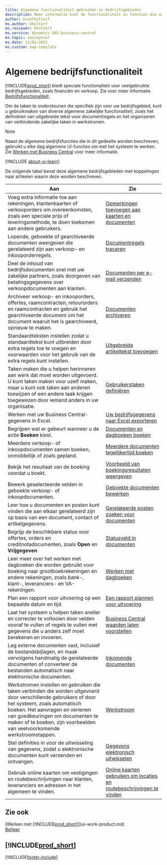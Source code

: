 ```yaml
---
title: Algemene functionaliteit gebruiken in bedrijfsgebieden
description: Meer informatie over de functionaliteit en functies die worden gebruikt in bedrijfsgebieden in Business Central.
author: brentholtorf
ms.author: bholtorf
ms.reviewer: bholtorf
ms.service: dynamics-365-business-central
ms.topic: conceptual
ms.date: 12/01/2022
ms.custom: bap-template
---
```

# Algemene bedrijfsfunctionaliteit

[!INCLUDE[prod_short](includes/prod_short.md)] biedt speciale functionaliteit voor veelgebruikte bedrijfsgebieden, zoals financiën en verkoop. Zie voor meer informatie [Bedrijfsfunctionaliteit](across-business-functionality.md).

Om de taken te ondersteunen die specifiek zijn voor uw bedrijfsgebied, kunt u gebruikmaken van diverse algemene zakelijke functionaliteit, zoals het definiëren van uitgebreide tekst voor documentregels en het organiseren van verbindende zakelijke taken in werkstromen.

> [!NOTE]
> Naast de algemene bedrijfsfuncties die in dit gedeelte worden beschreven, gebruikt u elke dag algemene UI-functies om met het systeem te werken. Zie [Werken met Business Central](ui-work-product.md) voor meer informatie.

[!INCLUDE [about-ui-learn](includes/about-ui-learn.md)]

De volgende tabel bevat deze algemene bedrijfsgebieden met koppelingen naar artikelen waarin deze worden beschreven.

| Aan | Zie |
| --- | --- |
|Voeg extra informatie toe aan rekeningen, klantenkaarten of verkooporders om overeenkomsten, zoals een speciale prijs of leveringsmethode, te doen toekomen aan andere gebruikers.|[Opmerkingen toevoegen aan kaarten en documenten](across-how-use-comments.md)|
|Lopende, geboekte of gearchiveerde documenten weergeven die gerelateerd zijn aan verkoop- en inkooporderregels.|[Documentregels traceren](across-how-to-track-document-lines.md)|
| Deel de inhoud van bedrijfsdocumenten snel met uw zakelijke partners, zoals doorgeven van betalingsgegevens over verkoopdocumenten aan klanten. |[Documenten per e-mail verzenden](ui-how-send-documents-email.md) |
|Archiveer verkoop- en inkooporders, offertes, raamcontracten, retourorders en raamcontracten en gebruik het gearchiveerde document om het document waaruit het is gearchiveerd, opnieuw te maken.|[Documenten archiveren](across-how-to-archive-documents.md)|
| Standaardteksten instellen zodat u standaardtekst kunt uitbreiden door extra regels toe te voegen en voorwaarden voor het gebruik van de extra regels kunt instellen. |[Uitgebreide artikeltekst toevoegen](ui-how-define-ext-text.md) |
|Taken maken die u helpen herinneren aan werk dat moet worden uitgevoerd. U kunt taken maken voor uzelf maken, maar u kunt ook taken aan anderen toewijzen of een andere taak krijgen toegewezen door iemand anders in uw organisatie.|[Gebruikerstaken definiëren](across-user-tasks.md)|
|Werken met uw Business Central-gegevens in Excel.|[Uw bedrijfsgegevens naar Excel exporteren](about-export-data.md)|
|Begrijpen wat er gebeurt wanneer u de actie **Boeken** kiest.|[Documenten en dagboeken boeken](ui-post-documents-journals.md)|
|Meerdere verkoop- of inkoopdocumenten samen boeken, onmiddellijk of zoals gepland.|[Meerdere documenten tegelijkertijd boeken](ui-batch-posting.md)|  
|Bekijk het resultaat van de boeking voordat u boekt.|[Voorbeeld van boekingsresultaten weergeven](ui-how-preview-post-results.md)|
|Bewerk geselecteerde velden in geboekte verkoop- of inkoopdocumenten.|[Geboekte documenten bewerken](across-edit-posted-document.md)|
|Leer hoe u documenten en posten kunt vinden die aan elkaar gerelateerd zijn op basis van een document, contact of artikelgegevens. | [Gerelateerde posten zoeken voor documenten](ui-find-entries.md) |
|Begrijp de beschikbare status voor offertes, orders en creditnotadocumenten, zoals **Open** en **Vrijgegeven** | [Statusveld in documenten](ui-document-status.md) |
|Leer meer over het werken met dagboeken die worden gebruikt voor boeking naar grootboekrekeningen en andere rekeningen, zoals bank-, klant-, leveranciers- en VA-rekeningen. |[Werken met dagboeken](ui-work-general-journals.md) |
| Plan een rapport voor uitvoering op een bepaalde datum en tijd. |[Een rapport plannen voor uitvoering](ui-work-report.md#ScheduleReport) |
|Laat het systeem u helpen taken sneller en correcter te voltooien door velden vooraf te vullen of regels te vullen met gegevens die u anders zelf moet berekenen en invoeren.|[Business Central waarden laten voorstellen](ui-let-system-suggest-values.md)|
|Leg externe documenten vast, inclusief de bestandsbijlagen, en maak vervolgens handmatig de gerelateerde documenten of converteer de bestanden automatisch naar elektronische documenten.|[Inkomende documenten](across-income-documents.md)|
|Werkstromen instellen en gebruiken die taken verbinden die worden uitgevoerd door verschillende gebruikers of door het systeem, zoals automatisch boeken. Het aanvragen en verlenen van goedkeuringen om documenten te maken of te boeken, zijn voorbeelden van veelvoorkomende werkstroomstappen.|[Werkstroom](across-workflow.md)|
| Stel definities in voor de uitwisseling van gegevens, zodat u elektronische documenten kunt verzenden en ontvangen. |[Gegevens elektronisch uitwisselen](across-data-exchange.md) |
| Gebruik online kaarten om vestigingen en routebeschrijvingen naar klanten, leveranciers en adressen in het algemeen te vinden. | [Online kaarten gebruiken om locaties en routebeschrijvingen te vinden](across-online-maps.md) |

## Zie ook

[Werken met [!INCLUDE[prod_short](includes/prod_short.md)]](ui-work-product.md)  
[Beheer](admin-setup-and-administration.md)  

## [!INCLUDE[prod_short](includes/free_trial_md.md)]  

[!INCLUDE[footer-include](includes/footer-banner.md)]
